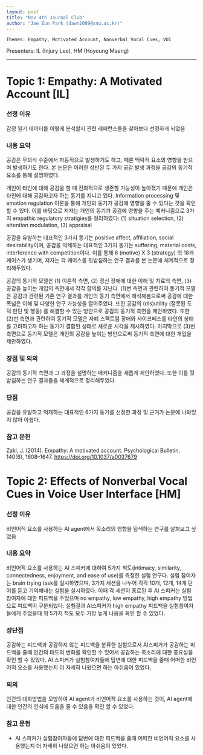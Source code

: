 ```yaml
---
layout: post
title: "Nov 4th Journal Club"
author: "Jae Eun Park (dawn2089@snu.ac.kr)"
---
```


    Themes: Empathy, Motivated Account, Nonverbal Vocal Cues, VUI


Presenters: IL (Injury Lee), HM (Hoyoung Maeng)  <br>


-----------------

# Topic 1: Empathy: A Motivated Account [IL]

### **선정 이유**

감정 일기 데이터를 어떻게 분석할지 관련 레퍼런스들을 찾아보다 선정하게 되었음

### **내용 요약**

공감은 무의식 수준에서 자동적으로 발생하기도 하고, 때론 맥락적 요소의 영향을 받으며 발생하기도 한다. 본 논문은 이러한 상반된 두 가지 공감 발생 과정을 공감의 동기적 요소를 통해 설명하였다.

개인이 타인에 대해 공감을 할 때 진화적으로 생존할 가능성이 높아졌기 때문에 개인은 타인에 대해 공감하고자 하는 동기를 지니고 있다. Information processing 및 emotion regulation 이론을 통해 개인의 동기가 공감에 영향을 줄 수 있다는 것을 확인할 수 있다. 이를 바탕으로 저자는 개인의 동기가 공감에 영향을 주는 메커니즘으로 3가지 empathic regulatory stratigies를 정리하였다: (1) situation selection, (2) attention modulation, (3) appraisal

공감을 유발하는 대표적인 3가지 동기는 positive affect, affiliation, social desirability이며, 공감을 억제하는 대표적인 3가지 동기는 suffering, material costs, interference with competition이다. 이를 통해 6 (motive) X 3 (strategy) 의 18개 케이스가 생기며, 저자는 각 케이스를 뒷받침하는 연구 결과를 본 논문에 체계적으로 정리해두었다. 

공감의 동기적 모델은 (1) 이론적 측면, (2) 정신 장애에 대한 이해 및 치료의 측면, (3) 공감을 높이는 개입의 측면에서 각각 함의를 지닌다. (1)번 측면과 관련하여 동기적 모델은 공감과 관련된 기존 연구 결과를 개인의 동기 측면에서 해석해봄으로써 공감에 대한 폭넓은 이해 및 다양한 연구 가능성을 열어주었다. 또한 공감의 (dis)utility (잘못된 도덕 판단 및 행동) 를 해결할 수 있는 방안으로 공감의 동기적 측면을 제안하였다. 또한 (2)번 측면과 관련하여 동기적 모델은 자폐 스펙트럼 장애와 사이코페스를 타인의 상태를 고려하고자 하는 동기가 결함된 상태로 새로운 시각을 제시하였다. 마지막으로 (3)번 측면으로 동기적 모델은 개인의 공감을 높이는 방안으로써 동기적 측면에 대한 개입을 제안하였다.

### **장점 및 의의**

공감의 동기적 측면과 그 과정을 설명하는 메커니즘을 새롭게 제안하였다. 또한 이를 뒷받침하는 연구 결과들을 체계적으로 정리해두었다. 

### **단점**

공감을 유발하고 억제하는 대표적인 6가지 동기를 선정한 과정 및 근거가 논문에 나와있지 않아 아쉽다. 

### **참고 문헌**

Zaki, J. (2014). Empathy: A motivated account. Psychological Bulletin, 140(6), 1608–1647. https://doi.org/10.1037/a0037679

# Topic 2: Effects of Nonverbal Vocal Cues in Voice User Interface [HM] 

### **선정 이유**

비언어적 요소를 사용하는 AI agent에서 목소리의 영향을 탐색하는 연구를 살펴보고 싶었음

### **내용 요약**

비언어적 요소를 사용하는 AI 스피커에 대하여 5가지 척도(intimacy, similarity, connectedness, enjoyment, and ease of use)를 측정한 실험 연구다. 실험 참여자는 brain trying task를 실시하였으며, 3가지 세션을 나누어 각각 10개, 12개, 14개 단어를 듣고 기억해내는 실험을 실시하였다. 이때 각 세션이 종료된 후 AI 스피커는 실험 참여자에 대한 피드백을 주었으며 no empathy, low empathy, high empathy 방법으로 피드백이 구분되었다.
실험결과 AI스피커가 high empathy 피드백을 실험참여자들에게 주었을때 위 5가지 척도 모두 가장 높게 나옴을 확인 할 수 있었다.

### **장단점**

공감하는 피드백과 공감하지 않는 피드백을 분류한 실험으로서 AI스피거가 공감하는 피드백을 줄때 인간의 태도의 변화를 확인할 수 있어서 공감하는 목소리에 대한 중요성을 확인 할 수 있었다. 
AI 스피커가 실험참여자들에 답변에 대한 피드백을 줄때 어떠한 비언어적 요소를 사용했는지 더 자세히 나왔으면 하는 아쉬움이 있었다.

### **의의**

인간의 대화방법을 모방하여 AI agent가 비언어적 요소를 사용하는 것이, AI agent에 대한  인간의 인식에 도움을 줄 수 있음을 확인 할 수 있었다.  

### **참고 문헌**

- AI 스피커가 실험참여자들에 답변에 대한 피드백을 줄때 어떠한 비언어적 요소를 사용했는지 더 자세히 나왔으면 하는 아쉬움이 있었다.